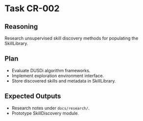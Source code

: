 # Task CR-002
## Reasoning
Research unsupervised skill discovery methods for populating the SkillLibrary.
## Plan
- Evaluate DUSDi algorithm frameworks.
- Implement exploration environment interface.
- Store discovered skills and metadata in SkillLibrary.
## Expected Outputs
- Research notes under `docs/research/`.
- Prototype SkillDiscovery module.
